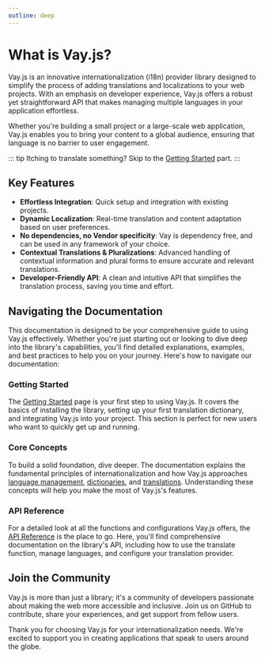 ```yaml
---
outline: deep
---
```


<!-- @format -->

# What is Vay.js?

Vay.js is an innovative internationalization (i18n) provider library designed to simplify the process of adding translations and localizations to your web projects. With an emphasis on developer experience, Vay.js offers a robust yet straightforward API that makes managing multiple languages in your application effortless.

Whether you're building a small project or a large-scale web application, Vay.js enables you to bring your content to a global audience, ensuring that language is no barrier to user engagement.

::: tip
Itching to translate something? Skip to the [Getting Started](./02.getting-started.md) part.
:::

## Key Features

-   **Effortless Integration**: Quick setup and integration with existing projects.
-   **Dynamic Localization**: Real-time translation and content adaptation based on user preferences.
-   **No dependencies, no Vendor specificity**: Vay is dependency free, and can be used in any framework of your choice.
-   **Contextual Translations & Pluralizations**: Advanced handling of contextual information and plural forms to ensure accurate and relevant translations.
-   **Developer-Friendly API**: A clean and intuitive API that simplifies the translation process, saving you time and effort.

## Navigating the Documentation

This documentation is designed to be your comprehensive guide to using Vay.js effectively. Whether you're just starting out or looking to dive deep into the library's capabilities, you'll find detailed explanations, examples, and best practices to help you on your journey. Here's how to navigate our documentation:

### Getting Started

The [Getting Started](./02.getting-started.md) page is your first step to using Vay.js. It covers the basics of installing the library, setting up your first translation dictionary, and integrating Vay.js into your project. This section is perfect for new users who want to quickly get up and running.

### Core Concepts

To build a solid foundation, dive deeper. The documentation explains the fundamental principles of internationalization and how Vay.js approaches [language management](./03.configuration.md), [dictionaries](./04.dictionaries.md), and [translations](./05.translating.md). Understanding these concepts will help you make the most of Vay.js's features.

### API Reference

For a detailed look at all the functions and configurations Vay.js offers, the [API Reference](./09.api-reference.md) is the place to go. Here, you'll find comprehensive documentation on the library's API, including how to use the translate function, manage languages, and configure your translation provider.

## Join the Community

Vay.js is more than just a library; it's a community of developers passionate about making the web more accessible and inclusive. Join us on GitHub to contribute, share your experiences, and get support from fellow users.

Thank you for choosing Vay.js for your internationalization needs. We're excited to support you in creating applications that speak to users around the globe.
